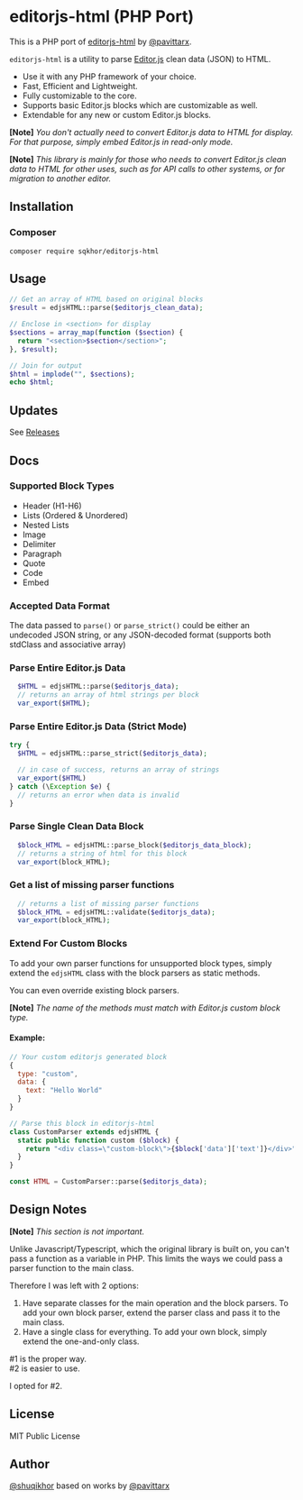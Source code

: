 # editorjs-html (PHP Port)
This is a PHP port of [editorjs-html](https://github.com/pavittarx/editorjs-html) by [@pavittarx](https://github.com/pavittarx).

`editorjs-html` is a utility to parse [Editor.js](https://editorjs.io/) clean data (JSON) to HTML.
  - Use it with any PHP framework of your choice.
  - Fast, Efficient and Lightweight. 
  - Fully customizable to the core. 
  - Supports basic Editor.js blocks which are customizable as well.
  - Extendable for any new or custom Editor.js blocks.

**[Note]** *You don't actually need to convert Editor.js data to HTML for display. For that purpose, simply embed Editor.js in read-only mode.*

**[Note]** *This library is mainly for those who needs to convert Editor.js clean data to HTML for other uses, such as for API calls to other systems, or for migration to another editor.*

## Installation

### Composer

```shell
composer require sqkhor/editorjs-html
```

## Usage

```php
// Get an array of HTML based on original blocks
$result = edjsHTML::parse($editorjs_clean_data);

// Enclose in <section> for display
$sections = array_map(function ($section) {
  return "<section>$section</section>";
}, $result);

// Join for output
$html = implode("", $sections);
echo $html;
```

## Updates 

See [Releases](https://github.com/shuqikhor/editorjs-html-php/releases)

## Docs

### Supported Block Types 

* Header (H1-H6)
* Lists (Ordered & Unordered)
* Nested Lists
* Image
* Delimiter 
* Paragraph
* Quote
* Code
* Embed

### Accepted Data Format
The data passed to `parse()` or `parse_strict()` could be either an undecoded JSON string, or any JSON-decoded format (supports both stdClass and associative array)

### Parse Entire Editor.js Data

```php
  $HTML = edjsHTML::parse($editorjs_data);
  // returns an array of html strings per block
  var_export($HTML);
```

### Parse Entire Editor.js Data (Strict Mode)

```php
try {
  $HTML = edjsHTML::parse_strict($editorjs_data);

  // in case of success, returns an array of strings
  var_export($HTML)
} catch (\Exception $e) {
  // returns an error when data is invalid
}
```

### Parse Single Clean Data Block

```php
  $block_HTML = edjsHTML::parse_block($editorjs_data_block);
  // returns a string of html for this block
  var_export(block_HTML);
```
### Get a list of missing parser functions 

```php
  // returns a list of missing parser functions
  $block_HTML = edjsHTML::validate($editorjs_data);
  var_export(block_HTML);
```

### Extend For Custom Blocks 
To add your own parser functions for unsupported block types, simply extend the `edjsHTML` class with the block parsers as static methods.

You can even override existing block parsers.

**[Note]** *The name of the methods must match with Editor.js custom block type.*

#### Example:

```js
// Your custom editorjs generated block
{
  type: "custom",
  data: {
    text: "Hello World"
  }
}
```

```php
// Parse this block in editorjs-html
class CustomParser extends edjsHTML {
  static public function custom ($block) {
    return "<div class=\"custom-block\">{$block['data']['text']}</div>";
  }
}

const HTML = CustomParser::parse($editorjs_data);
```

## Design Notes
**[Note]** *This section is not important.*

Unlike Javascript/Typescript, which the original library is built on, you can't pass a function as a variable in PHP. This limits the ways we could pass a parser function to the main class.

Therefore I was left with 2 options:
1. Have separate classes for the main operation and the block parsers. To add your own block parser, extend the parser class and pass it to the main class.
2. Have a single class for everything. To add your own block, simply extend the one-and-only class.

#1 is the proper way.  
#2 is easier to use.

I opted for #2.

## License 
MIT Public License

## Author 
[@shuqikhor](https://sqkhor.com)
based on works by [@pavittarx](https://github.com/pavittarx)

